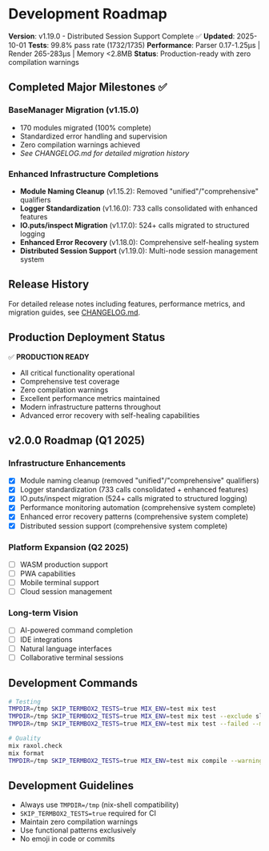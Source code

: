 # Development Roadmap

**Version**: v1.19.0 - Distributed Session Support Complete ✅
**Updated**: 2025-10-01
**Tests**: 99.8% pass rate (1732/1735)
**Performance**: Parser 0.17-1.25μs | Render 265-283μs | Memory <2.8MB
**Status**: Production-ready with zero compilation warnings

## Completed Major Milestones ✅

### BaseManager Migration (v1.15.0)
- 170 modules migrated (100% complete)
- Standardized error handling and supervision
- Zero compilation warnings achieved
- *See CHANGELOG.md for detailed migration history*

### Enhanced Infrastructure Completions
- **Module Naming Cleanup** (v1.15.2): Removed "unified"/"comprehensive" qualifiers
- **Logger Standardization** (v1.16.0): 733 calls consolidated with enhanced features
- **IO.puts/inspect Migration** (v1.17.0): 524+ calls migrated to structured logging
- **Enhanced Error Recovery** (v1.18.0): Comprehensive self-healing system
- **Distributed Session Support** (v1.19.0): Multi-node session management system

## Release History

For detailed release notes including features, performance metrics, and migration guides, see [CHANGELOG.md](CHANGELOG.md).

## Production Deployment Status

✅ **PRODUCTION READY**
- All critical functionality operational
- Comprehensive test coverage
- Zero compilation warnings
- Excellent performance metrics maintained
- Modern infrastructure patterns throughout
- Advanced error recovery with self-healing capabilities

## v2.0.0 Roadmap (Q1 2025)

### Infrastructure Enhancements
- [x] Module naming cleanup (removed "unified"/"comprehensive" qualifiers)
- [x] Logger standardization (733 calls consolidated + enhanced features)
- [x] IO.puts/inspect migration (524+ calls migrated to structured logging)
- [x] Performance monitoring automation (comprehensive system complete)
- [x] Enhanced error recovery patterns (comprehensive system complete)
- [x] Distributed session support (comprehensive system complete)

### Platform Expansion (Q2 2025)
- [ ] WASM production support
- [ ] PWA capabilities
- [ ] Mobile terminal support
- [ ] Cloud session management

### Long-term Vision
- [ ] AI-powered command completion
- [ ] IDE integrations
- [ ] Natural language interfaces
- [ ] Collaborative terminal sessions

## Development Commands

```bash
# Testing
TMPDIR=/tmp SKIP_TERMBOX2_TESTS=true MIX_ENV=test mix test
TMPDIR=/tmp SKIP_TERMBOX2_TESTS=true MIX_ENV=test mix test --exclude slow --exclude integration --exclude docker
TMPDIR=/tmp SKIP_TERMBOX2_TESTS=true MIX_ENV=test mix test --failed --max-failures 10

# Quality
mix raxol.check
mix format
TMPDIR=/tmp SKIP_TERMBOX2_TESTS=true MIX_ENV=test mix compile --warnings-as-errors
```

## Development Guidelines
- Always use `TMPDIR=/tmp` (nix-shell compatibility)
- `SKIP_TERMBOX2_TESTS=true` required for CI
- Maintain zero compilation warnings
- Use functional patterns exclusively
- No emoji in code or commits